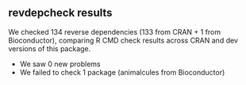 ## revdepcheck results

We checked 134 reverse dependencies (133 from CRAN + 1 from Bioconductor), comparing R CMD check results across CRAN and dev versions of this package.

 * We saw 0 new problems
 * We failed to check 1 package (animalcules from Bioconductor)
 
